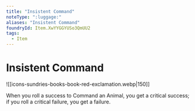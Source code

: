 ```yaml
---
title: "Insistent Command"
noteType: ":luggage:"
aliases: "Insistent Command"
foundryId: Item.XwYYGGYUSo3QmUU2
tags:
  - Item
---
```


# Insistent Command
![[icons-sundries-books-book-red-exclamation.webp|150]]

When you roll a success to Command an Animal, you get a critical success; if you roll a critical failure, you get a failure.
